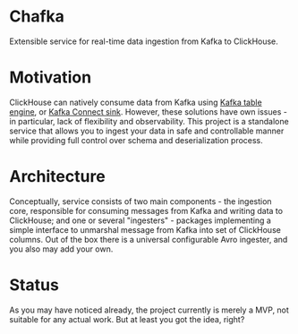 Chafka
======
Extensible service for real-time data ingestion from Kafka to ClickHouse.

Motivation
==========
ClickHouse can natively consume data from Kafka using [Kafka table engine](https://clickhouse.com/docs/en/integrations/kafka#kafka-table-engine), or [Kafka Connect sink](https://clickhouse.com/docs/en/integrations/kafka/clickhouse-kafka-connect-sink).
However, these solutions have own issues - in particular, lack of flexibility and observability.  This project is a standalone service that allows you to ingest your data in safe and controllable manner while
providing full control over schema and deserialization process. 

Architecture
============
Conceptually, service consists of two main components - the ingestion core, responsible for consuming messages from Kafka and writing data to ClickHouse; and one or several "ingesters" - packages implementing a
simple interface to unmarshal message from Kafka into set of ClickHouse columns. Out of the box there is a universal configurable Avro ingester, and you also may add your own. 

Status
======
As you may have noticed already, the project currently is merely a MVP, not suitable for any actual work. But at least you got the idea, right? 
